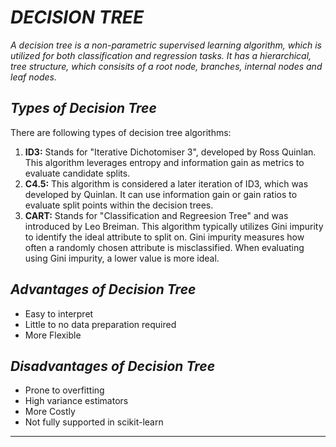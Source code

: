 # _DECISION TREE_
_A decision tree is a non-parametric supervised learning algorithm, which is utilized for both classification and regression tasks. It has a hierarchical, tree structure, which consisits of a root node, branches, internal nodes and leaf nodes._

## _Types of Decision Tree_
There are following types of decision tree algorithms:
1. **ID3:** Stands for "Iterative Dichotomiser 3", developed by Ross Quinlan. This algorithm leverages entropy and information gain as metrics to evaluate candidate splits.
2. **C4.5:** This algorithm is considered a later iteration of ID3, which was developed by Quinlan. It can use information gain or gain ratios to evaluate split points within the decision trees.
3. **CART:** Stands for "Classification and Regreesion Tree" and was introduced by Leo Breiman. This algorithm typically utilizes Gini impurity to identify the ideal attribute to split on. Gini impurity measures how often a randomly chosen attribute is misclassified. When evaluating using Gini impurity, a lower value is more ideal.

## _Advantages of Decision Tree_
- Easy to interpret
- Little to no data preparation required
- More Flexible

## _Disadvantages of Decision Tree_
- Prone to overfitting
- High variance estimators
- More Costly
- Not fully supported in scikit-learn

---
